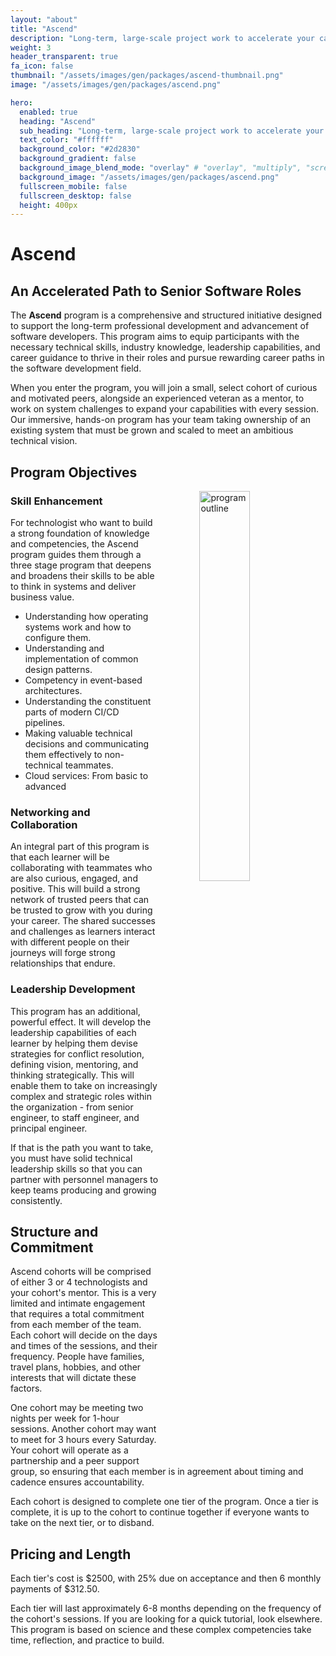 ```yaml
---
layout: "about"
title: "Ascend"
description: "Long-term, large-scale project work to accelerate your career."
weight: 3
header_transparent: true
fa_icon: false
thumbnail: "/assets/images/gen/packages/ascend-thumbnail.png"
image: "/assets/images/gen/packages/ascend.png"

hero:
  enabled: true
  heading: "Ascend"
  sub_heading: "Long-term, large-scale project work to accelerate your career."
  text_color: "#ffffff"
  background_color: "#2d2830"
  background_gradient: false
  background_image_blend_mode: "overlay" # "overlay", "multiply", "screen"
  background_image: "/assets/images/gen/packages/ascend.png"
  fullscreen_mobile: false
  fullscreen_desktop: false
  height: 400px
---
```


# Ascend

## An Accelerated Path to Senior Software Roles


The **Ascend** program is a comprehensive and structured initiative designed to support the long-term professional development and advancement of software developers. This program aims to equip participants with the necessary technical skills, industry knowledge, leadership capabilities, and career guidance to thrive in their roles and pursue rewarding career paths in the software development field.

When you enter the program, you will join a small, select cohort of curious and motivated peers, alongside an experienced veteran as a mentor, to work on system challenges to expand your capabilities with every session. Our immersive, hands-on program has your team taking ownership of an existing system that must be grown and scaled to meet an ambitious technical vision.

## Program Objectives

<img src="{{ site.baseurl }}/assets/images/ascend/mindmap.png" style="margin: 0 0 0 4rem;" width="40%" align="right" alt="program outline" />

### Skill Enhancement

For technologist who want to build a strong foundation of knowledge and competencies, the Ascend program guides them through a three stage program that deepens and broadens their skills to be able to think in systems and deliver business value.

* Understanding how operating systems work and how to configure them.
* Understanding and implementation of common design patterns.
* Competency in event-based architectures.
* Understanding the constituent parts of modern CI/CD pipelines.
* Making valuable technical decisions and communicating them effectively to non-technical teammates.
* Cloud services: From basic to advanced

### Networking and Collaboration

An integral part of this program is that each learner will be collaborating with teammates who are also curious, engaged, and positive. This will build a strong network of trusted peers that can be trusted to grow with you during your career. The shared successes and challenges as learners interact with different people on their journeys will forge strong relationships that endure.

### Leadership Development

This program has an additional, powerful effect. It will develop the leadership capabilities of each learner by helping them devise strategies for conflict resolution, defining vision, mentoring, and thinking strategically. This will enable them to take on increasingly complex and strategic roles within the organization - from senior engineer, to staff engineer, and principal engineer.

If that is the path you want to take, you must have solid technical leadership skills so that you can partner with personnel managers to keep teams producing and growing consistently.

## Structure and Commitment

Ascend cohorts will be comprised of either 3 or 4 technologists and your cohort's mentor. This is a very limited and intimate engagement that requires a total commitment from each member of the team.  Each cohort will decide on the days and times of the sessions, and their frequency. People have families, travel plans, hobbies, and other interests that will dictate these factors.

One cohort may be meeting two nights per week for 1-hour sessions. Another cohort may want to meet for 3 hours every Saturday. Your cohort will operate as a partnership and a peer support group, so ensuring that each member is in agreement about timing and cadence ensures accountability.

Each cohort is designed to complete one tier of the program. Once a tier is complete, it is up to the cohort to continue together if everyone wants to take on the next tier, or to disband.

## Pricing and Length

Each tier's cost is $2500, with 25% due on acceptance and then 6 monthly payments of $312.50.

Each tier will last approximately 6-8 months depending on the frequency of the cohort's sessions. If you are looking for a quick tutorial, look elsewhere. This program is based on science and these complex competencies take time, reflection, and practice to build.